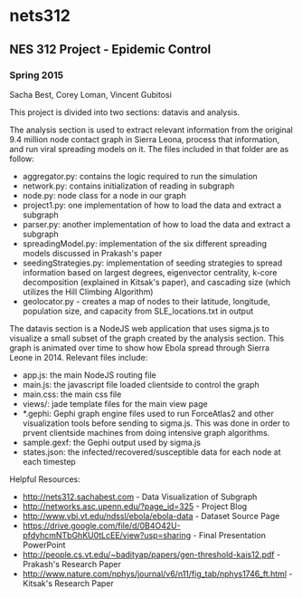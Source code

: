 # nets312
## NES 312 Project - Epidemic Control
### Spring 2015

Sacha Best, Corey Loman, Vincent Gubitosi

This project is divided into two sections: datavis and analysis. 

The analysis section is used to extract relevant information from the original 9.4 million node contact graph in Sierra Leona, process that information, and run viral spreading models on it. The files included in that folder are as follow:

* aggregator.py: contains the logic required to run the simulation
* network.py: contains initialization of reading in subgraph
* node.py: node class for a node in our graph
* project1.py: one implementation of how to load the data and extract a subgraph
* parser.py: another implementation of how to load the data and extract a subgraph
* spreadingModel.py: implementation of the six different spreading models discussed in Prakash's paper
* seedingStrategies.py: implementation of seeding strategies to spread information based on largest degrees, eigenvector centrality, k-core decomposition (explained in Kitsak's paper), and cascading size (which utilizes the Hill Climbing Algorithm)
* geolocator.py - creates a map of nodes to their latitude, longitude, population size, and capacity from SLE_locations.txt in output

The datavis section is a NodeJS web application that uses sigma.js to visualize a small subset of the graph created by the analysis section. This graph is animated over time to show how Ebola spread through Sierra Leone in 2014. Relevant files include:

* app.js: the main NodeJS routing file
* main.js: the javascript file loaded clientside to control the graph
* main.css: the main css file
* views/: jade template files for the main view page    
* *.gephi: Gephi graph engine files used to run ForceAtlas2 and other visualization tools before sending to sigma.js. This was done in order to prvent clientside machines from doing intensive graph algorithms.
* sample.gexf: the Gephi output used by sigma.js
* states.json: the infected/recovered/susceptible data for each node at each timestep

Helpful Resources:
* http://nets312.sachabest.com - Data Visualization of Subgraph
* http://networks.asc.upenn.edu/?page_id=325 - Project Blog
* http://www.vbi.vt.edu/ndssl/ebola/ebola-data - Dataset Source Page
* https://drive.google.com/file/d/0B4O42U-pfdyhcmNTbGhKU0tLcEE/view?usp=sharing - Final Presentation PowerPoint
* http://people.cs.vt.edu/~badityap/papers/gen-threshold-kais12.pdf - Prakash's Research Paper
* http://www.nature.com/nphys/journal/v6/n11/fig_tab/nphys1746_ft.html - Kitsak's Research Paper
